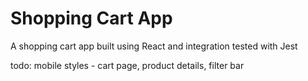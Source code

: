 # Shopping Cart App

A shopping cart app built using React and integration tested with Jest

todo: mobile styles - cart page, product details, filter bar
